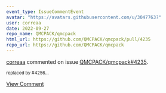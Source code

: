 ```yaml
---
event_type: IssueCommentEvent
avatar: "https://avatars.githubusercontent.com/u/3047763?"
user: correaa
date: 2022-09-27
repo_name: QMCPACK/qmcpack
html_url: https://github.com/QMCPACK/qmcpack/pull/4235
repo_url: https://github.com/QMCPACK/qmcpack
---
```


<a href='https://github.com/correaa' target='_blank'>correaa</a> commented on issue <a href='https://github.com/QMCPACK/qmcpack/pull/4235' target='_blank'>QMCPACK/qmcpack#4235</a>.

<small>replaced by #4256...</small>

<a href='https://github.com/QMCPACK/qmcpack/pull/4235' target='_blank'>View Comment</a>